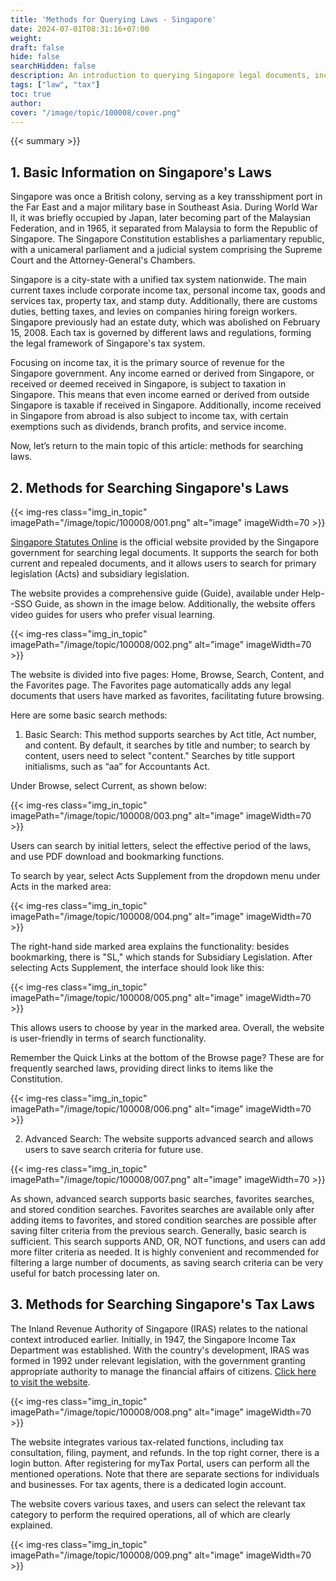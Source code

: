 ```yaml
---
title: 'Methods for Querying Laws - Singapore'
date: 2024-07-01T08:31:16+07:00
weight: 
draft: false
hide: false
searchHidden: false
description: An introduction to querying Singapore legal documents, including tax laws.
tags: ["law", "tax"]
toc: true
author:
cover: "/image/topic/100008/cover.png"
---
```


{{< summary >}}


## 1. Basic Information on Singapore's Laws

Singapore was once a British colony, serving as a key transshipment port in the Far East and a major military base in Southeast Asia. During World War II, it was briefly occupied by Japan, later becoming part of the Malaysian Federation, and in 1965, it separated from Malaysia to form the Republic of Singapore. The Singapore Constitution establishes a parliamentary republic, with a unicameral parliament and a judicial system comprising the Supreme Court and the Attorney-General's Chambers.

Singapore is a city-state with a unified tax system nationwide. The main current taxes include corporate income tax, personal income tax, goods and services tax, property tax, and stamp duty. Additionally, there are customs duties, betting taxes, and levies on companies hiring foreign workers. Singapore previously had an estate duty, which was abolished on February 15, 2008. Each tax is governed by different laws and regulations, forming the legal framework of Singapore's tax system.

Focusing on income tax, it is the primary source of revenue for the Singapore government. Any income earned or derived from Singapore, or received or deemed received in Singapore, is subject to taxation in Singapore. This means that even income earned or derived from outside Singapore is taxable if received in Singapore. Additionally, income received in Singapore from abroad is also subject to income tax, with certain exemptions such as dividends, branch profits, and service income.

Now, let’s return to the main topic of this article: methods for searching laws.

## 2. Methods for Searching Singapore's Laws

{{< img-res class="img_in_topic" imagePath="/image/topic/100008/001.png" alt="image" imageWidth=70 >}}

[Singapore Statutes Online](https://sso.agc.gov.sg/Index#external) is the official website provided by the Singapore government for searching legal documents. It supports the search for both current and repealed documents, and it allows users to search for primary legislation (Acts) and subsidiary legislation.

The website provides a comprehensive guide (Guide), available under Help--SSO Guide, as shown in the image below. Additionally, the website offers video guides for users who prefer visual learning.

{{< img-res class="img_in_topic" imagePath="/image/topic/100008/002.png" alt="image" imageWidth=70 >}}

The website is divided into five pages: Home, Browse, Search, Content, and the Favorites page. The Favorites page automatically adds any legal documents that users have marked as favorites, facilitating future browsing.

Here are some basic search methods:

1. Basic Search: This method supports searches by Act title, Act number, and content. By default, it searches by title and number; to search by content, users need to select "content." Searches by title support initialisms, such as “aa” for Accountants Act.

Under Browse, select Current, as shown below:

{{< img-res class="img_in_topic" imagePath="/image/topic/100008/003.png" alt="image" imageWidth=70 >}}

Users can search by initial letters, select the effective period of the laws, and use PDF download and bookmarking functions.

To search by year, select Acts Supplement from the dropdown menu under Acts in the marked area:

{{< img-res class="img_in_topic" imagePath="/image/topic/100008/004.png" alt="image" imageWidth=70 >}}

The right-hand side marked area explains the functionality: besides bookmarking, there is "SL," which stands for Subsidiary Legislation. After selecting Acts Supplement, the interface should look like this:

{{< img-res class="img_in_topic" imagePath="/image/topic/100008/005.png" alt="image" imageWidth=70 >}}

This allows users to choose by year in the marked area. Overall, the website is user-friendly in terms of search functionality.

Remember the Quick Links at the bottom of the Browse page? These are for frequently searched laws, providing direct links to items like the Constitution.

{{< img-res class="img_in_topic" imagePath="/image/topic/100008/006.png" alt="image" imageWidth=70 >}}

2. Advanced Search: The website supports advanced search and allows users to save search criteria for future use.

{{< img-res class="img_in_topic" imagePath="/image/topic/100008/007.png" alt="image" imageWidth=70 >}}

As shown, advanced search supports basic searches, favorites searches, and stored condition searches. Favorites searches are available only after adding items to favorites, and stored condition searches are possible after saving filter criteria from the previous search. Generally, basic search is sufficient. This search supports AND, OR, NOT functions, and users can add more filter criteria as needed. It is highly convenient and recommended for filtering a large number of documents, as saving search criteria can be very useful for batch processing later on.

## 3. Methods for Searching Singapore's Tax Laws

The Inland Revenue Authority of Singapore (IRAS) relates to the national context introduced earlier. Initially, in 1947, the Singapore Income Tax Department was established. With the country's development, IRAS was formed in 1992 under relevant legislation, with the government granting appropriate authority to manage the financial affairs of citizens. [Click here to visit the website](https://www.iras.gov.sg/#external).

{{< img-res class="img_in_topic" imagePath="/image/topic/100008/008.png" alt="image" imageWidth=70 >}}

The website integrates various tax-related functions, including tax consultation, filing, payment, and refunds. In the top right corner, there is a login button. After registering for myTax Portal, users can perform all the mentioned operations. Note that there are separate sections for individuals and businesses. For tax agents, there is a dedicated login account.

The website covers various taxes, and users can select the relevant tax category to perform the required operations, all of which are clearly explained.

{{< img-res class="img_in_topic" imagePath="/image/topic/100008/009.png" alt="image" imageWidth=70 >}}

